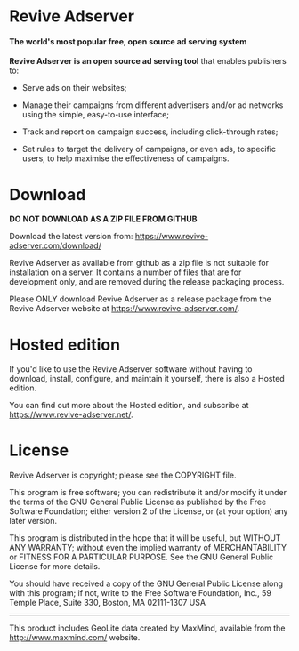 # Revive Adserver
#### The world's most popular free, open source ad serving system

**Revive Adserver is an open source ad serving tool** that enables publishers to:

* Serve ads on their websites;

* Manage their campaigns from different advertisers and/or ad networks using the simple, easy-to-use interface;

* Track and report on campaign success, including click-through rates;

* Set rules to target the delivery of campaigns, or even ads, to specific users, to help maximise the effectiveness of campaigns.



# Download

**DO NOT DOWNLOAD AS A ZIP FILE FROM GITHUB**

Download the latest version from: https://www.revive-adserver.com/download/

Revive Adserver as available from github as a zip file is not suitable for installation on a server. It contains a number of files that are for development only, and are removed during the release packaging process.

Please ONLY download Revive Adserver as a release package from the Revive Adserver website at https://www.revive-adserver.com/.



# Hosted edition

If you'd like to use the Revive Adserver software without having to download, install, configure, and maintain it yourself, there is also a Hosted edition.

You can find out more about the Hosted edition, and subscribe at https://www.revive-adserver.net/.



# License

Revive Adserver is copyright; please see the COPYRIGHT file.

This program is free software; you can redistribute it and/or modify
it under the terms of the GNU General Public License as published by
the Free Software Foundation; either version 2 of the License, or
(at your option) any later version.

This program is distributed in the hope that it will be useful,
but WITHOUT ANY WARRANTY; without even the implied warranty of
MERCHANTABILITY or FITNESS FOR A PARTICULAR PURPOSE.  See the
GNU General Public License for more details.

You should have received a copy of the GNU General Public License
along with this program; if not, write to the Free Software
Foundation, Inc., 59 Temple Place, Suite 330, Boston, MA  02111-1307  USA

------------------------------------------------------------------------

This product includes GeoLite data created by MaxMind, available from the 
http://www.maxmind.com/ website.
